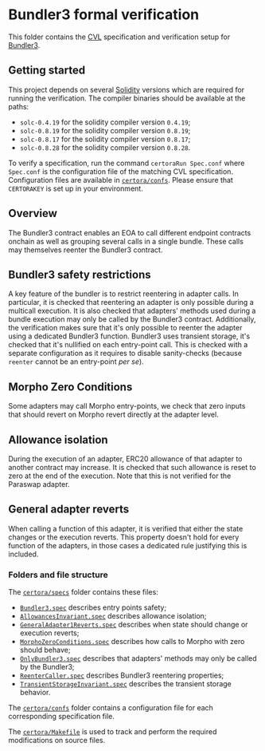 # Bundler3 formal verification

This folder contains the [CVL](https://docs.certora.com/en/latest/docs/cvl/index.html) specification and verification setup for [Bundler3](../src/Bundler3.sol).

## Getting started

This project depends on several [Solidity](https://soliditylang.org/) versions which are required for running the verification.
The compiler binaries should be available at the paths:

- `solc-0.4.19` for the solidity compiler version `0.4.19`;
- `solc-0.8.19` for the solidity compiler version `0.8.19`;
- `solc-0.8.17` for the solidity compiler version `0.8.17`;
- `solc-0.8.28` for the solidity compiler version `0.8.28`.

To verify a specification, run the command `certoraRun Spec.conf` where `Spec.conf` is the configuration file of the matching CVL specification.
Configuration files are available in [`certora/confs`](confs).
Please ensure that `CERTORAKEY` is set up in your environment.

## Overview

The Bundler3 contract enables an EOA to call different endpoint contracts onchain as well as grouping several calls in a single bundle.
These calls may themselves reenter the Bundler3 contract.

## Bundler3 safety restrictions

A key feature of the bundler is to restrict reentering in adapter calls.
In particular, it is checked that reentering an adapter is only possible during a multicall execution.
It is also checked that adapters' methods used during a bundle execution may only be called by the Bundler3 contract.
Additionally, the verification makes sure that it's only possible to reenter the adapter using a dedicated Bundler3 function.
Bundler3 uses transient storage, it's checked that it's nullified on each entry-point call.
This is checked with a separate configuration as it requires to disable sanity-checks (because `reenter` cannot be an entry-point _per se_).

## Morpho Zero Conditions

Some adapters may call Morpho entry-points, we check that zero inputs that should revert on Morpho revert directly at the adapter level.

## Allowance isolation

During the execution of an adapter, ERC20 allowance of that adapter to another contract may increase.
It is checked that such allowance is reset to zero at the end of the execution.
Note that this is not verified for the Paraswap adapter.

## General adapter reverts

When calling a function of this adapter, it is verified that either the state changes or the execution reverts.
This property doesn't hold for every function of the adapters, in those cases a dedicated rule justifying this is included.


### Folders and file structure

The [`certora/specs`](specs) folder contains these files:

- [`Bundler3.spec`](specs/Bundler3.spec) describes entry points safety;
- [`AllowancesInvariant.spec`](specs/AllowancesInvariant.spec) describes allowance isolation;
- [`GeneralAdapter1Reverts.spec`](specs/GeneralAdapter1Reverts.spec) describes when state should change or execution reverts;
- [`MorphoZeroConditions.spec`](specs/MorphoZeroConditions.spec) describes how calls to Morpho with zero should behave;
- [`OnlyBundler3.spec`](specs/OnlyBundler3.spec) describes that adapters' methods may only be called by the Bundler3;
- [`ReenterCaller.spec`](specs/ReenterCaller.spec) describes Bundler3 reentering properties;
- [`TransientStorageInvariant.spec`](specs/TransientStorageInvariant.spec) describes the transient storage behavior.

The [`certora/confs`](confs) folder contains a configuration file for each corresponding specification file.

The [`certora/Makefile`](Makefile) is used to track and perform the required modifications on source files.
